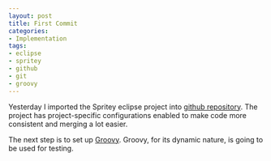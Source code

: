 ```yaml
---
layout: post
title: First Commit
categories:
- Implementation
tags:
- eclipse
- spritey
- github
- git
- groovy
---
```

<p>Yesterday I imported the Spritey eclipse project into <a href="http://github.com/mbykovskyy/spritey/">github repository</a>. The project has project-specific configurations enabled to make code more consistent and merging a lot easier.</p>
<p>The next step is to set up <a href="http://groovy.codehaus.org/" target="_blank">Groovy</a>. Groovy, for its dynamic nature, is going to be used for testing.</p>
